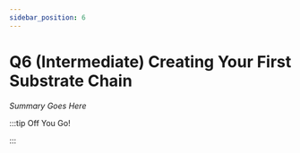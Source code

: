 ```yaml
---
sidebar_position: 6
---
```


# Q6 (Intermediate) Creating Your First Substrate Chain

_Summary Goes Here_

:::tip Off You Go!

<QuestButton text="Happy Questing" link='' />

:::

